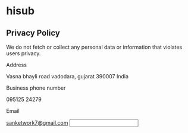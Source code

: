 # hisub
## Privacy Policy
We do not fetch or collect any personal data or information that violates users privacy.

Address

Vasna bhayli road
vadodara, gujarat 390007
India

Business phone number

095125 24279

Email

sanketwork7@gmail.com
<input type="text" id="name" name="name"/>
